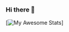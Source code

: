 ### Hi there 👋
[![My Awesome Stats](https://awesome-github-stats.azurewebsites.net/user-stats/7KIR7?cardType=github&theme=nightowl&Ring=DD2727&Border=7E81DD)]

<!--
**7KIR7/7KIR7** is a ✨ _special_ ✨ repository because its `README.md` (this file) appears on your GitHub profile.

Here are some ideas to get you started:

- 🔭 I’m currently working on ...
- 🌱 I’m currently learning ...
- 👯 I’m looking to collaborate on ...
- 🤔 I’m looking for help with ...
- 💬 Ask me about ...
- 📫 How to reach me: ...
- 😄 Pronouns: ...
- ⚡ Fun fact: ...
-->
